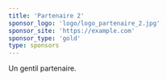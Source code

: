 ```yaml
---
title: 'Partenaire 2'
sponsor_logo: 'logo/logo_partenaire_2.jpg'
sponsor_site: 'https://example.com'
sponsor_type: 'gold'
type: sponsors
---
```


Un gentil partenaire.

